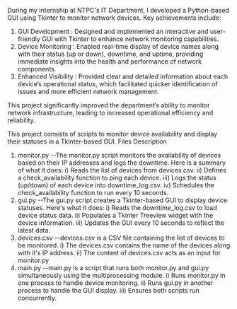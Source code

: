 During my internship at NTPC's IT Department, I developed a Python-based GUI using Tkinter to monitor network devices. Key achievements include:

1) GUI Development : Designed and implemented an interactive and user-friendly GUI with Tkinter to enhance network monitoring capabilities.
2) Device Monitoring : Enabled real-time display of device names along with their status (up or down), downtime, and uptime, providing immediate insights into the health and performance of network components.
3) Enhanced Visibility : Provided clear and detailed information about each device’s operational status, which facilitated quicker identification of issues and more efficient network management.

This project significantly improved the department’s ability to monitor network infrastructure, leading to increased operational efficiency and reliability.



This project consists of scripts to monitor device availability and display their statuses in a Tkinter-based GUI.
Files Description
1) monitor.py
  --The monitor.py script monitors the availability of devices based on their IP addresses and logs the downtime. Here is a summary of what it does:
  i) Reads the list of devices from devices.csv.
  ii) Defines a check_availability function to ping each device.
  iii) Logs the status (up/down) of each device into downtime_log.csv.
  iv) Schedules the check_availability function to run every 10 seconds.
2) gui.py
   --The gui.py script creates a Tkinter-based GUI to display device statuses. Here's what it does:
   i) Reads the downtime_log.csv to load device status data.
   ii) Populates a Tkinter Treeview widget with the device information.
   iii) Updates the GUI every 10 seconds to reflect the latest data.
3) devices.csv
   --devices.csv is a CSV file containing the list of devices to be monitored. 
   i) The devices.csv contains the name of the devices along with it's IP address.
   ii) The content of devices.csv acts as an input for monitor.py
4) main.py
   --main.py is a script that runs both monitor.py and gui.py simultaneously using the multiprocessing module.
   i) Runs monitor.py in one process to handle device monitoring.
   ii) Runs gui.py in another process to handle the GUI display.
   iii) Ensures both scripts run concurrently.
